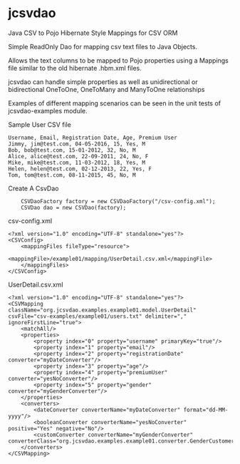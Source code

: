 # jcsvdao
Java CSV to Pojo
Hibernate Style Mappings for CSV ORM

Simple ReadOnly Dao for mapping csv text files to Java Objects.

Allows the text columns to be mapped to Pojo properties using a Mappings file similar to the old hibernate .hbm.xml files.

jcsvdao can handle simple properties as well as unidirectional or bidirectional OneToOne, OneToMany and ManyToOne relationships

Examples of different mapping scenarios can be seen in the unit tests of jcsvdao-examples module.

Sample User CSV file
```
Username, Email, Registration Date, Age, Premium User
Jimmy, jim@test.com, 04-05-2016, 15, Yes, M
Bob, bob@test.com, 15-01-2012, 32, No, M
Alice, alice@test.com, 22-09-2011, 24, No, F
Mike, mike@test.com, 11-03-2012, 18, Yes, M
Helen, helen@test.com, 02-12-2013, 22, Yes, F
Tom, tom@test.com, 08-11-2015, 45, No, M
```
Create A CsvDao

        CSVDaoFactory factory = new CSVDaoFactory("/csv-config.xml");
        CSVDao dao = new CSVDao(factory);
        
csv-config.xml
```
<?xml version="1.0" encoding="UTF-8" standalone="yes"?>
<CSVConfig>
    <mappingFiles fileType="resource">
        <mappingFile>/example01/mapping/UserDetail.csv.xml</mappingFile>
    </mappingFiles>
</CSVConfig>
```
UserDetail.csv.xml
```
<?xml version="1.0" encoding="UTF-8" standalone="yes"?>
<CSVMapping className="org.jcsvdao.examples.example01.model.UserDetail" csvFile="csv-examples/example01/users.txt" delimiter="," ignoreFirstLine="true">
    <matchAll/>
    <properties>
        <property index="0" property="username" primaryKey="true"/>
        <property index="1" property="email"/>
        <property index="2" property="registrationDate" converter="myDateConverter"/>
        <property index="3" property="age"/>
        <property index="4" property="premiumUser" converter="yesNoConverter"/>
        <property index="5" property="gender" converter="myGenderConverter"/>
    </properties>
    <converters>
        <dateConverter converterName="myDateConverter" format="dd-MM-yyyy"/>
        <booleanConverter converterName="yesNoConverter" positive="Yes" negative="No"/>
        <customConverter converterName="myGenderConverter" converterClass="org.jcsvdao.examples.example01.converter.GenderCustomerConverter"/>
    </converters>
</CSVMapping>
```
